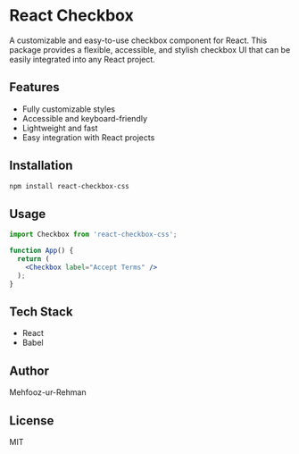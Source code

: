 # React Checkbox

A customizable and easy-to-use checkbox component for React. This package provides a flexible, accessible, and stylish checkbox UI that can be easily integrated into any React project.

## Features

- Fully customizable styles
- Accessible and keyboard-friendly
- Lightweight and fast
- Easy integration with React projects

## Installation

```bash
npm install react-checkbox-css
```

## Usage

```jsx
import Checkbox from 'react-checkbox-css';

function App() {
  return (
    <Checkbox label="Accept Terms" />
  );
}
```

## Tech Stack

- React
- Babel

## Author

Mehfooz-ur-Rehman

## License

MIT
